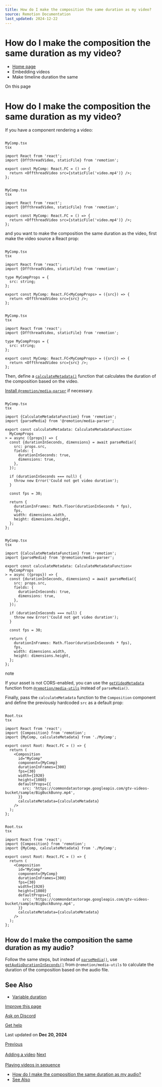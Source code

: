 ```yaml
---
title: How do I make the composition the same duration as my video?
source: Remotion Documentation
last_updated: 2024-12-22
---
```


# How do I make the composition the same duration as my video?

- [Home page](/)
- Embedding videos
- Make timeline duration the same

On this page

# How do I make the composition the same duration as my video?

If you have a component rendering a video:

```

MyComp.tsx
tsx

import React from 'react';
import {OffthreadVideo, staticFile} from 'remotion';

export const MyComp: React.FC = () => {
  return <OffthreadVideo src={staticFile('video.mp4')} />;
};
```

```

MyComp.tsx
tsx

import React from 'react';
import {OffthreadVideo, staticFile} from 'remotion';

export const MyComp: React.FC = () => {
  return <OffthreadVideo src={staticFile('video.mp4')} />;
};
```

and you want to make the composition the same duration as the video, first make the video source a React prop:

```

MyComp.tsx
tsx

import React from 'react';
import {OffthreadVideo, staticFile} from 'remotion';

type MyCompProps = {
  src: string;
};

export const MyComp: React.FC<MyCompProps> = ({src}) => {
  return <OffthreadVideo src={src} />;
};
```

```

MyComp.tsx
tsx

import React from 'react';
import {OffthreadVideo, staticFile} from 'remotion';

type MyCompProps = {
  src: string;
};

export const MyComp: React.FC<MyCompProps> = ({src}) => {
  return <OffthreadVideo src={src} />;
};
```

Then, define a [`calculateMetadata()`](/docs/calculate-metadata) function that calculates the duration of the composition based on the video.

[Install `@remotion/media-parser`](/docs/media-parser) if necessary.

```

MyComp.tsx
tsx

import {CalculateMetadataFunction} from 'remotion';
import {parseMedia} from '@remotion/media-parser';

export const calculateMetadata: CalculateMetadataFunction<
  MyCompProps
> = async ({props}) => {
  const {durationInSeconds, dimensions} = await parseMedia({
    src: props.src,
    fields: {
      durationInSeconds: true,
      dimensions: true,
    },
  });

  if (durationInSeconds === null) {
    throw new Error('Could not get video duration');
  }

  const fps = 30;

  return {
    durationInFrames: Math.floor(durationInSeconds * fps),
    fps,
    width: dimensions.width,
    height: dimensions.height,
  };
};
```

```

MyComp.tsx
tsx

import {CalculateMetadataFunction} from 'remotion';
import {parseMedia} from '@remotion/media-parser';

export const calculateMetadata: CalculateMetadataFunction<
  MyCompProps
> = async ({props}) => {
  const {durationInSeconds, dimensions} = await parseMedia({
    src: props.src,
    fields: {
      durationInSeconds: true,
      dimensions: true,
    },
  });

  if (durationInSeconds === null) {
    throw new Error('Could not get video duration');
  }

  const fps = 30;

  return {
    durationInFrames: Math.floor(durationInSeconds * fps),
    fps,
    width: dimensions.width,
    height: dimensions.height,
  };
};
```

note

If your asset is not CORS-enabled, you can use the [`getVideoMetadata`](/docs/get-video-metadata) function from [`@remotion/media-utils`](/docs/media-utils) instead of `parseMedia()`.

Finally, pass the `calculateMetadata` function to the `Composition` component and define the previously hardcoded `src` as a default prop:

```

Root.tsx
tsx

import React from 'react';
import {Composition} from 'remotion';
import {MyComp, calculateMetadata} from './MyComp';

export const Root: React.FC = () => {
  return (
    <Composition
      id="MyComp"
      component={MyComp}
      durationInFrames={300}
      fps={30}
      width={1920}
      height={1080}
      defaultProps={{
        src: 'https://commondatastorage.googleapis.com/gtv-videos-bucket/sample/BigBuckBunny.mp4',
      }}
      calculateMetadata={calculateMetadata}
    />
  );
};
```

```

Root.tsx
tsx

import React from 'react';
import {Composition} from 'remotion';
import {MyComp, calculateMetadata} from './MyComp';

export const Root: React.FC = () => {
  return (
    <Composition
      id="MyComp"
      component={MyComp}
      durationInFrames={300}
      fps={30}
      width={1920}
      height={1080}
      defaultProps={{
        src: 'https://commondatastorage.googleapis.com/gtv-videos-bucket/sample/BigBuckBunny.mp4',
      }}
      calculateMetadata={calculateMetadata}
    />
  );
};
```

## How do I make the composition the same duration as my audio? [​](\#how-do-i-make-the-composition-the-same-duration-as-my-audio "Direct link to How do I make the composition the same duration as my audio?")

Follow the same steps, but instead of [`parseMedia()`](/docs/media-parser), use [`getAudioDurationInSeconds()`](/docs/get-audio-duration-in-seconds) from `@remotion/media-utils` to calculate the duration of the composition based on the audio file.

## See Also [​](\#see-also "Direct link to See Also")

- [Variable duration](/docs/dynamic-metadata)

[Improve this page](https://github.com/remotion-dev/remotion/edit/main/packages/docs/docs/miscellaneous/snippets/align-duration.mdx)

[Ask on Discord](https://remotion.dev/discord)

[Get help](/docs/get-help)

Last updated on **Dec 20, 2024**

[Previous\
\
Adding a video](/docs/videos/) [Next\
\
Playing videos in sequence](/docs/videos/sequence)

- [How do I make the composition the same duration as my audio?](#how-do-i-make-the-composition-the-same-duration-as-my-audio)
- [See Also](#see-also)
